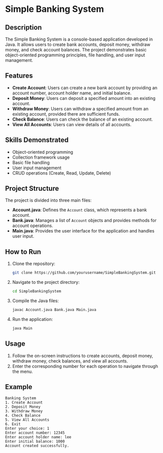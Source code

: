 # Simple Banking System

## Description

The Simple Banking System is a console-based application developed in Java. It allows users to create bank accounts, deposit money, withdraw money, and check account balances. The project demonstrates basic object-oriented programming principles, file handling, and user input management.

## Features

- **Create Account**: Users can create a new bank account by providing an account number, account holder name, and initial balance.
- **Deposit Money**: Users can deposit a specified amount into an existing account.
- **Withdraw Money**: Users can withdraw a specified amount from an existing account, provided there are sufficient funds.
- **Check Balance**: Users can check the balance of an existing account.
- **View All Accounts**: Users can view details of all accounts.

## Skills Demonstrated

- Object-oriented programming
- Collection framework usage
- Basic file handling
- User input management
- CRUD operations (Create, Read, Update, Delete)

## Project Structure

The project is divided into three main files:
- **Account.java**: Defines the `Account` class, which represents a bank account.
- **Bank.java**: Manages a list of `Account` objects and provides methods for account operations.
- **Main.java**: Provides the user interface for the application and handles user input.

## How to Run

1. Clone the repository:
    ```sh
    git clone https://github.com/yourusername/SimpleBankingSystem.git
    ```

2. Navigate to the project directory:
    ```sh
    cd SimpleBankingSystem
    ```

3. Compile the Java files:
    ```sh
    javac Account.java Bank.java Main.java
    ```

4. Run the application:
    ```sh
    java Main
    ```

## Usage

1. Follow the on-screen instructions to create accounts, deposit money, withdraw money, check balances, and view all accounts.
2. Enter the corresponding number for each operation to navigate through the menu.

## Example

```plaintext
Banking System
1. Create Account
2. Deposit Money
3. Withdraw Money
4. Check Balance
5. View All Accounts
6. Exit
Enter your choice: 1
Enter account number: 12345
Enter account holder name: lee
Enter initial balance: 1000
Account created successfully.
